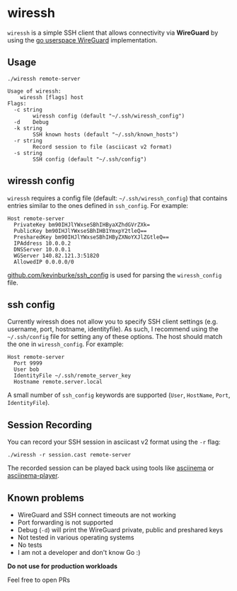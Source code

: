 # wiressh

`wiressh` is a simple SSH client that allows connectivity via **WireGuard** by using the [go userspace WireGuard](https://git.zx2c4.com/wireguard-go) implementation.

## Usage
```shell
./wiressh remote-server
```

```
Usage of wiressh:
	wiressh [flags] host
Flags:
  -c string
        wiressh config (default "~/.ssh/wiressh_config")
  -d    Debug
  -k string
        SSH known hosts (default "~/.ssh/known_hosts")
  -r string
        Record session to file (asciicast v2 format)
  -s string
        SSH config (default "~/.ssh/config")
```

## wiressh config
`wiressh` requires a config file (default: `~/.ssh/wiressh_config`) that contains entries similar to the ones defined in `ssh_config`. For example:
```
Host remote-server
  PrivateKey bm90IHJlYWxseSBhIHByaXZhdGVrZXk=
  PublicKey bm90IHJlYWxseSBhIHB1YmxpY2tleQ==
  PresharedKey bm90IHJlYWxseSBhIHByZXNoYXJlZGtleQ==
  IPAddress 10.0.0.2
  DNSServer 10.0.0.1
  WGServer 140.82.121.3:51820
  AllowedIP 0.0.0.0/0
```

[github.com/kevinburke/ssh_config](https://github.com/kevinburke/ssh_config) is used for parsing the `wiressh_config` file.

## ssh config
Currently wiressh does not allow you to specify SSH client settings (e.g. username, port, hostname, identityfile). As such, I recommend using the `~/.ssh/config` file for setting any of these options. The host should match the one in `wiressh_config`.
For example:
```
Host remote-server
  Port 9999
  User bob
  IdentityFile ~/.ssh/remote_server_key
  Hostname remote.server.local
```

A small number of `ssh_config` keywords are supported (`User`, `HostName`, `Port`, `IdentityFile`).

## Session Recording
You can record your SSH session in asciicast v2 format using the `-r` flag:

```shell
./wiressh -r session.cast remote-server
```

The recorded session can be played back using tools like [asciinema](https://asciinema.org/) or [asciinema-player](https://github.com/asciinema/asciinema-player).

## Known problems

- WireGuard and SSH connect timeouts are not working
- Port forwarding is not supported
- Debug (`-d`) will print the WireGuard private, public and preshared keys
- Not tested in various operating systems
- No tests
- I am not a developer and don't know Go :)

**Do not use for production workloads**

Feel free to open PRs
